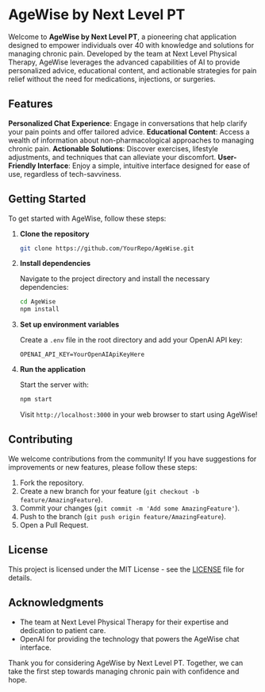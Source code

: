 # AgeWise by Next Level PT

Welcome to **AgeWise by Next Level PT**, a pioneering chat application designed to empower individuals over 40 with knowledge and solutions for managing chronic pain. Developed by the team at Next Level Physical Therapy, AgeWise leverages the advanced capabilities of AI to provide personalized advice, educational content, and actionable strategies for pain relief without the need for medications, injections, or surgeries.

## Features

**Personalized Chat Experience**: Engage in conversations that help clarify your pain points and offer tailored advice.
**Educational Content**: Access a wealth of information about non-pharmacological approaches to managing chronic pain.
**Actionable Solutions**: Discover exercises, lifestyle adjustments, and techniques that can alleviate your discomfort.
**User-Friendly Interface**: Enjoy a simple, intuitive interface designed for ease of use, regardless of tech-savviness.

## Getting Started

To get started with AgeWise, follow these steps:

1. **Clone the repository**

   ```bash
   git clone https://github.com/YourRepo/AgeWise.git
   ```

2. **Install dependencies**

   Navigate to the project directory and install the necessary dependencies:

   ```bash
   cd AgeWise
   npm install
   ```

3. **Set up environment variables**

   Create a `.env` file in the root directory and add your OpenAI API key:

   ```
   OPENAI_API_KEY=YourOpenAIApiKeyHere
   ```

4. **Run the application**

   Start the server with:

   ```bash
   npm start
   ```

   Visit `http://localhost:3000` in your web browser to start using AgeWise!

## Contributing

We welcome contributions from the community! If you have suggestions for improvements or new features, please follow these steps:

1. Fork the repository.
2. Create a new branch for your feature (`git checkout -b feature/AmazingFeature`).
3. Commit your changes (`git commit -m 'Add some AmazingFeature'`).
4. Push to the branch (`git push origin feature/AmazingFeature`).
5. Open a Pull Request.

## License

This project is licensed under the MIT License - see the [LICENSE](LICENSE) file for details.

## Acknowledgments

- The team at Next Level Physical Therapy for their expertise and dedication to patient care.
- OpenAI for providing the technology that powers the AgeWise chat interface.

Thank you for considering AgeWise by Next Level PT. Together, we can take the first step towards managing chronic pain with confidence and hope.